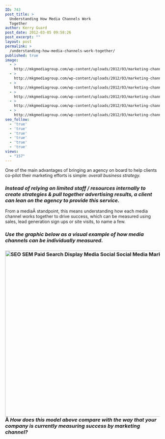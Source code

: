 ```yaml
---
ID: 743
post_title: >
  Understanding How Media Channels Work
  Together
author: Kerry Guard
post_date: 2012-03-05 09:58:26
post_excerpt: ""
layout: post
permalink: >
  /understanding-how-media-channels-work-together/
published: true
image:
  - >
    http://mkgmediagroup.com/wp-content/uploads/2012/03/marketing-channel.jpeg
  - >
    http://mkgmediagroup.com/wp-content/uploads/2012/03/marketing-channel.jpeg
  - >
    http://mkgmediagroup.com/wp-content/uploads/2012/03/marketing-channel.jpeg
  - >
    http://mkgmediagroup.com/wp-content/uploads/2012/03/marketing-channel.jpeg
  - >
    http://mkgmediagroup.com/wp-content/uploads/2012/03/marketing-channel.jpeg
  - >
    http://mkgmediagroup.com/wp-content/uploads/2012/03/marketing-channel.jpeg
seo_follow:
  - 'true'
  - 'true'
  - 'true'
  - 'true'
  - 'true'
  - 'true'
views:
  - "157"
---
```

One of the main advantages of bringing an agency on board to help clients co-pilot their marketing efforts is simple: <em>overall business strategy.</em>
<h3><em>Instead of relying on limited staff / resources internally to create strategies &amp; pull together advertising results, a client can lean on the agency to provide this service.</em></h3>
From a mediaÂ standpoint, this means understanding how each media channel works together to drive success, which can be measured using sales, lead generation sign ups or site visits, to name a few.
<h3><em>Use the graphic below as a visual example of how media channels can be individually measured.</em></h3>
<h3><img class="aligncenter size-full wp-image-745" title="Media Mix" src="http://mkgmediagroup.com/wp-content/uploads/2012/03/Media-Mix.jpg" alt="SEO SEM Paid Search Display Media Social Social Media Marketing Mobile" width="720" height="540" />Â <em>How does this model above compare with the way that your company is currently measuring success by marketing channel?</em></h3>